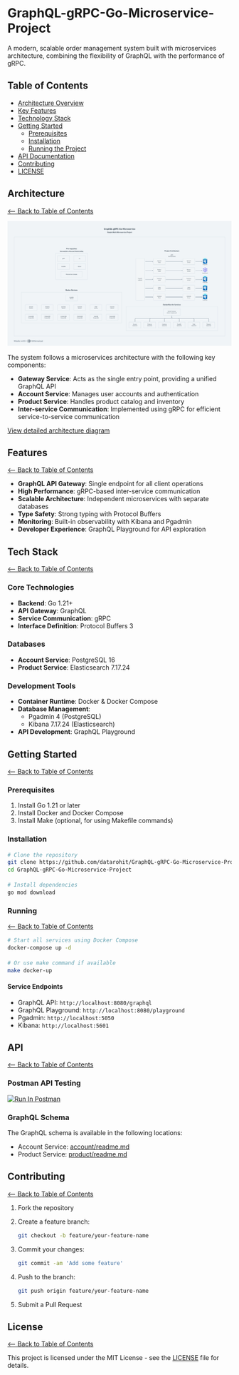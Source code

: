 # GraphQL-gRPC-Go-Microservice-Project

A modern, scalable order management system built with microservices architecture, combining the flexibility of GraphQL with the performance of gRPC.

## Table of Contents

- [Architecture Overview](#architecture)
- [Key Features](#features)
- [Technology Stack](#tech-stack)
- [Getting Started](#getting-started)
  - [Prerequisites](#prerequisites)
  - [Installation](#installation)
  - [Running the Project](#running)
- [API Documentation](#api)
- [Contributing](#contributing)
- [LICENSE](#license)

## Architecture

[<-- Back to Table of Contents](#table-of-contents)

![Project Architecture Design](./assets/project-architecture-diagram.png)

The system follows a microservices architecture with the following key components:

- **Gateway Service**: Acts as the single entry point, providing a unified GraphQL API
- **Account Service**: Manages user accounts and authentication
- **Product Service**: Handles product catalog and inventory
- **Inter-service Communication**: Implemented using gRPC for efficient service-to-service communication

[View detailed architecture diagram](https://whimsical.com/graphql-grpc-go-microservice-JGUJXyUsLacNEHpCCxCpcC)

## Features

[<-- Back to Table of Contents](#table-of-contents)

- **GraphQL API Gateway**: Single endpoint for all client operations
- **High Performance**: gRPC-based inter-service communication
- **Scalable Architecture**: Independent microservices with separate databases
- **Type Safety**: Strong typing with Protocol Buffers
- **Monitoring**: Built-in observability with Kibana and Pgadmin
- **Developer Experience**: GraphQL Playground for API exploration

## Tech Stack

[<-- Back to Table of Contents](#table-of-contents)

### Core Technologies

- **Backend**: Go 1.21+
- **API Gateway**: GraphQL
- **Service Communication**: gRPC
- **Interface Definition**: Protocol Buffers 3

### Databases

- **Account Service**: PostgreSQL 16
- **Product Service**: Elasticsearch 7.17.24

### Development Tools

- **Container Runtime**: Docker & Docker Compose
- **Database Management**:
  - Pgadmin 4 (PostgreSQL)
  - Kibana 7.17.24 (Elasticsearch)
- **API Development**: GraphQL Playground

## Getting Started

[<-- Back to Table of Contents](#table-of-contents)

### Prerequisites

1. Install Go 1.21 or later
2. Install Docker and Docker Compose
3. Install Make (optional, for using Makefile commands)

### Installation

```bash
# Clone the repository
git clone https://github.com/datarohit/GraphQL-gRPC-Go-Microservice-Project.git
cd GraphQL-gRPC-Go-Microservice-Project

# Install dependencies
go mod download
```

### Running

[<-- Back to Table of Contents](#table-of-contents)

```bash
# Start all services using Docker Compose
docker-compose up -d

# Or use make command if available
make docker-up
```

#### Service Endpoints

- GraphQL API: `http://localhost:8080/graphql`
- GraphQL Playground: `http://localhost:8080/playground`
- Pgadmin: `http://localhost:5050`
- Kibana: `http://localhost:5601`

## API

[<-- Back to Table of Contents](#table-of-contents)

### Postman API Testing

[<img src="https://run.pstmn.io/button.svg" alt="Run In Postman" style="width: 128px; height: 32px;">](https://god.gw.postman.com/run-collection/32864979-78a66d62-d213-47d7-9123-7aa66b574ef7?action=collection%2Ffork&source=rip_markdown&collection-url=entityId%3D32864979-78a66d62-d213-47d7-9123-7aa66b574ef7%26entityType%3Dcollection%26workspaceId%3D1dd56a9a-12eb-40b3-b293-78395b3c2bc7)

### GraphQL Schema

The GraphQL schema is available in the following locations:

- Account Service: [account/readme.md](./account/readme.md)
- Product Service: [product/readme.md](./product/readme.md)

## Contributing

[<-- Back to Table of Contents](#table-of-contents)

1. Fork the repository
2. Create a feature branch:

   ```bash
   git checkout -b feature/your-feature-name
   ```

3. Commit your changes:

   ```bash
   git commit -am 'Add some feature'
   ```

4. Push to the branch:

   ```bash
   git push origin feature/your-feature-name
   ```

5. Submit a Pull Request

## License

[<-- Back to Table of Contents](#table-of-contents)

This project is licensed under the MIT License - see the [LICENSE](LICENSE) file for details.
